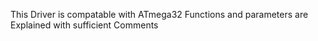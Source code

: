 This Driver is compatable with ATmega32 
Functions and parameters are Explained with sufficient Comments

